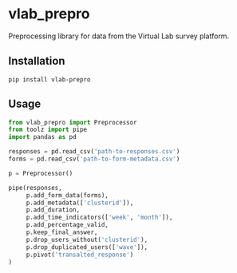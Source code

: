 # vlab_prepro

Preprocessing library for data from the Virtual Lab survey platform.

## Installation

``` shell
pip install vlab-prepro
```

## Usage

``` python
from vlab_prepro import Preprocessor
from toolz import pipe
import pandas as pd

responses = pd.read_csv('path-to-responses.csv')
forms = pd.read_csv('path-to-form-metadata.csv')

p = Preprocessor()

pipe(responses,
     p.add_form_data(forms),
     p.add_metadata(['clusterid']),
     p.add_duration,
     p.add_time_indicators(['week', 'month']),
     p.add_percentage_valid,
     p.keep_final_answer,
     p.drop_users_without('clusterid'),
     p.drop_duplicated_users(['wave']),
     p.pivot('transalted_response')
)
```
